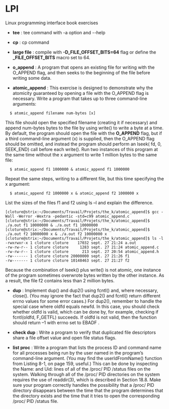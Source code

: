 # LPI

Linux programming interface book exercises
- **tee** : tee command with -a option and --help


- **cp** : cp command


- **large file** : compile with **-D_FILE_OFFSET_BITS=64** flag or define the **_FILE_OFFSET_BITS** macro set to 64.


- **o_append** : A  program that  opens  an existing file  for writing  with the O_APPEND flag, and
  then  seeks  to  the  beginning  of  the  file  before  writing  some  data.


- **atomic_append** : This exercise is designed to demonstrate why the atomicity guaranteed by opening
  a  file  with  the  O_APPEND  flag  is  necessary.  Write  a  program  that  takes  up  to  three
  command-line arguments:
```
  $ atomic_append filename num-bytes [x]
  ```
  This  file  should  open  the  specified  filename  (creating  it  if  necessary)  and  append
  num-bytes  bytes  to  the  file  by using  write() to write  a byte  at a time. By default, the
  program  should  open  the  file  with  the  **O_APPEND**  flag,  but  if  a  third  command-line
  argument (x) is supplied, then the O_APPEND flag should be omitted, and instead the
  program  should  perform  an  lseek( fd,  0,  SEEK_END)  call  before  each  write().  Run
  two  instances  of  this  program  at  the  same  time  without  the  x  argument  to  write
  1 million bytes to the same file:
```
  $ atomic_append f1 1000000 & atomic_append f1 1000000
  ```
  Repeat  the  same  steps,  writing  to  a  different  file,  but  this  time  specifying  the  x
  argument:
```
  $ atomic_append f2 1000000 x & atomic_append f2 1000000 x
  ```

  List the sizes of the files f1 and f2 using ls –l and explain the difference.

```shell
[cloture@strix:~/Documents/Travail/Projets/the_k/atomic_append]$ gcc -Wall -Werror -Wextra -pedantic -std=c99 atomic_append.c
[cloture@strix:~/Documents/Travail/Projets/the_k/atomic_append]$ ./a.out f1 10000000 & ./a.out f1 10000000
[cloture@strix:~/Documents/Travail/Projets/the_k/atomic_append]$ ./a.out f2 10000000 x & ./a.out f2 10000000 x
[cloture@strix:~/Documents/Travail/Projets/the_k/atomic_append]$ ls -l
-rwxrwxr-x 1 cloture cloture    17032 sept. 27 21:24 a.out
-rw-rw-r-- 1 cloture cloture     1283 sept. 27 21:24 atomic_append.c
-rw-rw-r-- 1 cloture cloture      213 sept. 27 20:54 atomic_append.h
-rw------- 1 cloture cloture 20000000 sept. 27 21:26 f1
-rw------- 1 cloture cloture 10148463 sept. 27 21:27 f2
```

Because  the  combination  of  lseek()  plus  write()  is  not  atomic,  one  instance  of  the
program sometimes overwrote bytes written by the other instance. As a result, the file
f2 contains less than 2 million bytes.

- **dup** : Implement dup() and dup2() using fcntl() and, where necessary, close(). (You may
  ignore the fact that dup2() and fcntl() return different errno values for some error
  cases.) For dup2(), remember to handle the special case where oldfd equals newfd. In
  this case, you should check whether oldfd is valid, which can be done by, for example,
  checking if fcntl(oldfd, F_GETFL) succeeds. If oldfd is not valid, then the function
  should return –1 with errno set to EBADF .

- **check dup** : Write a program to verify that duplicated file descriptors share a file offset value
  and open file status flags.

- **list proc** : Write a program that lists the process ID and command name for all processes
  being run by the user named in the program’s command-line argument. (You may
  find the userIdFromName() function from Listing 8-1, on page 159, useful.) This can
  be done by inspecting the Name: and Uid: lines of all of the /proc/ PID /status files on
  the system. Walking through all of the /proc/ PID directories on the system requires the
  use of readdir(3), which is described in Section 18.8. Make sure your program
  correctly handles the possibility that a /proc/ PID directory disappears between the
  time that the program determines that the directory exists and the time that it tries
  to open the corresponding /proc/ PID /status file.
